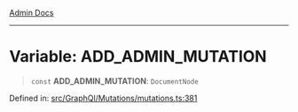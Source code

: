 [Admin Docs](/)

***

# Variable: ADD\_ADMIN\_MUTATION

> `const` **ADD\_ADMIN\_MUTATION**: `DocumentNode`

Defined in: [src/GraphQl/Mutations/mutations.ts:381](https://github.com/PalisadoesFoundation/talawa-admin/blob/main/src/GraphQl/Mutations/mutations.ts#L381)
